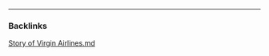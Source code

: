 

---
### Backlinks

[Story of Virgin Airlines.md](../../../All%20fin%20notes/Story%20of%20Virgin%20Airlines.md)  